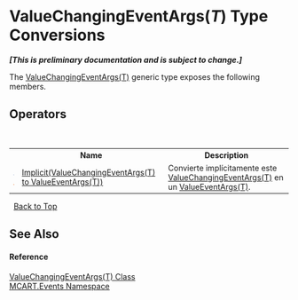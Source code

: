 # ValueChangingEventArgs(*T*) Type Conversions
 _**\[This is preliminary documentation and is subject to change.\]**_

The <a href="f4837bdf-c4f4-f082-a674-b7f0335df6d3">ValueChangingEventArgs(T)</a> generic type exposes the following members.


## Operators
&nbsp;<table><tr><th></th><th>Name</th><th>Description</th></tr><tr><td>![Public operator](media/puboperator.gif "Public operator")![Static member](media/static.gif "Static member")</td><td><a href="d9ebb1da-61b6-e9b7-7d64-aea3e6d26e57">Implicit(ValueChangingEventArgs(T) to ValueEventArgs(T))</a></td><td>
Convierte implícitamente este <a href="f4837bdf-c4f4-f082-a674-b7f0335df6d3">ValueChangingEventArgs(T)</a> en un <a href="99375f7a-b85c-b405-0819-7d2e3b04732b">ValueEventArgs(T)</a>.</td></tr></table>&nbsp;
<a href="#valuechangingeventargs(*t*)-type-conversions">Back to Top</a>

## See Also


#### Reference
<a href="f4837bdf-c4f4-f082-a674-b7f0335df6d3">ValueChangingEventArgs(T) Class</a><br /><a href="e063e014-3886-09dc-6bff-1da9132b73cc">MCART.Events Namespace</a><br />